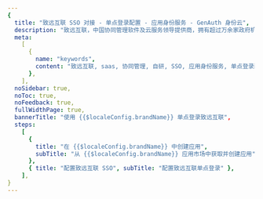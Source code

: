 ```yaml
---
{
  title: "致远互联 SSO 对接 - 单点登录配置 - 应用身份服务 - GenAuth 身份云",
  description: "致远互联，中国协同管理软件及云服务领导提供商，拥有超过万余家政府机构及企业级客户，科创板上市公司。",
  meta:
    [
      {
        name: "keywords",
        content: "致远互联, saas, 协同管理, 自研, SSO, 应用身份服务, 单点登录配置, Authing身份云",
      },
    ],
  noSidebar: true,
  noToc: true,
  noFeedback: true,
  fullWidthPage: true,
  bannerTitle: "使用 {{$localeConfig.brandName}} 单点登录致远互联",
  steps:
    [
      {
        title: "在 {{$localeConfig.brandName}} 中创建应用",
        subTitle: "从 {{$localeConfig.brandName}} 应用市场中获取并创建应用",
      },
      { title: "配置致远互联 SSO", subTitle: "配置致远互联单点登录" },
    ],
}
---
```


<IntegrationDetail/>
